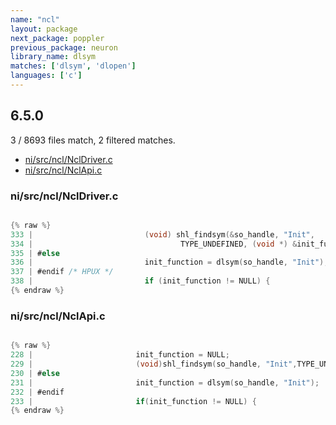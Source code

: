 ```yaml
---
name: "ncl"
layout: package
next_package: poppler
previous_package: neuron
library_name: dlsym
matches: ['dlsym', 'dlopen']
languages: ['c']
---
```

## 6.5.0
3 / 8693 files match, 2 filtered matches.

 - [ni/src/ncl/NclDriver.c](#nisrcnclncldriverc)
 - [ni/src/ncl/NclApi.c](#nisrcnclnclapic)

### ni/src/ncl/NclDriver.c

```c

{% raw %}
333 |                         (void) shl_findsym(&so_handle, "Init",
334 |                                 TYPE_UNDEFINED, (void *) &init_function);
335 | #else
336 |                         init_function = dlsym(so_handle, "Init");
337 | #endif /* HPUX */
338 |                         if (init_function != NULL) {
{% endraw %}

```
### ni/src/ncl/NclApi.c

```c

{% raw %}
228 | 						init_function = NULL;
229 | 						(void)shl_findsym(so_handle, "Init",TYPE_UNDEFINED,(void*)&init_function);
230 | #else
231 | 						init_function = dlsym(so_handle, "Init");
232 | #endif
233 | 						if(init_function != NULL) {
{% endraw %}

```